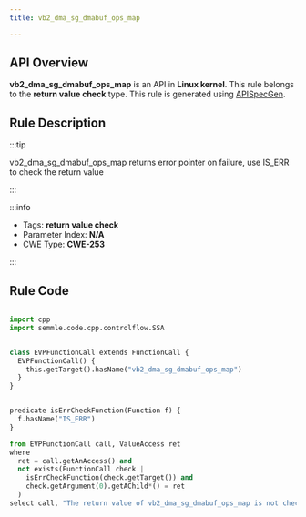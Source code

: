 ```yaml
---
title: vb2_dma_sg_dmabuf_ops_map

---
```



## API Overview
**vb2_dma_sg_dmabuf_ops_map** is an API in **Linux kernel**. This rule belongs to the **return value check** type. This rule is generated using [APISpecGen](../../tools/APISpecGen).
## Rule Description

:::tip

vb2_dma_sg_dmabuf_ops_map returns error pointer on failure, use IS_ERR to check the return value

:::

:::info

- Tags: **return value check**
- Parameter Index: **N/A**
- CWE Type: **CWE-253**

:::

## Rule Code
```python

import cpp
import semmle.code.cpp.controlflow.SSA


class EVPFunctionCall extends FunctionCall {
  EVPFunctionCall() {
    this.getTarget().hasName("vb2_dma_sg_dmabuf_ops_map")
  }
}


predicate isErrCheckFunction(Function f) {
  f.hasName("IS_ERR") 
}

from EVPFunctionCall call, ValueAccess ret
where
  ret = call.getAnAccess() and
  not exists(FunctionCall check |
    isErrCheckFunction(check.getTarget()) and
    check.getArgument(0).getAChild*() = ret
  )
select call, "The return value of vb2_dma_sg_dmabuf_ops_map is not checked with IS_ERR."
    
```